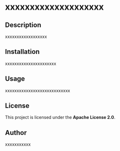 # xxxxxxxxxxxxxxxxxxxx
## Description
xxxxxxxxxxxxxxxxxx

## Installation
xxxxxxxxxxxxxxxxxxxxxx

## Usage
xxxxxxxxxxxxxxxxxxxxxxxxxxxx

## License
This project is licensed under the **Apache License 2.0**.

## Author
xxxxxxxxxxx
